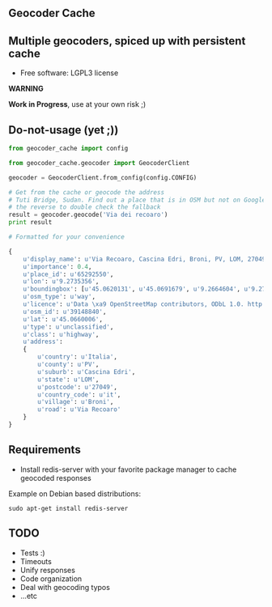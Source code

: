 ## Geocoder Cache

## Multiple geocoders, spiced up with persistent cache

* Free software: LGPL3 license

**WARNING**

**Work in Progress**, use at your own risk ;)

## Do-not-usage (yet ;))

```python
from geocoder_cache import config

from geocoder_cache.geocoder import GeocoderClient

geocoder = GeocoderClient.from_config(config.CONFIG)

# Get from the cache or geocode the address
# Tuti Bridge, Sudan. Find out a place that is in OSM but not on Google Maps or
# the reverse to double check the fallback
result = geocoder.geocode('Via dei recoaro')
print result

# Formatted for your convenience

{
    u'display_name': u'Via Recoaro, Cascina Edri, Broni, PV, LOM, 27049, Italia',
    u'importance': 0.4,
    u'place_id': u'65292550',
    u'lon': u'9.2735356',
    u'boundingbox': [u'45.0620131', u'45.0691679', u'9.2664604', u'9.2755081'],
    u'osm_type': u'way',
    u'licence': u'Data \xa9 OpenStreetMap contributors, ODbL 1.0. http://www.openstreetmap.org/copyright',
    u'osm_id': u'39148840',
    u'lat': u'45.0660006',
    u'type': u'unclassified',
    u'class': u'highway',
    u'address':
    {
        u'country': u'Italia',
        u'county': u'PV',
        u'suburb': u'Cascina Edri',
        u'state': u'LOM',
        u'postcode': u'27049',
        u'country_code': u'it',
        u'village': u'Broni',
        u'road': u'Via Recoaro'
    }
}
```

## Requirements

* Install redis-server with your favorite package manager to cache geocoded
  responses

Example on Debian based distributions:

```
sudo apt-get install redis-server
```

## TODO

* Tests :)
* Timeouts
* Unify responses
* Code organization
* Deal with geocoding typos
* ...etc
